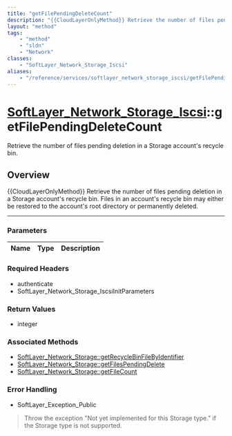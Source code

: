 ```yaml
---
title: "getFilePendingDeleteCount"
description: "{{CloudLayerOnlyMethod}} Retrieve the number of files pending deletion in a Storage account's recycle bin. Files in an a... "
layout: "method"
tags:
    - "method"
    - "sldn"
    - "Network"
classes:
    - "SoftLayer_Network_Storage_Iscsi"
aliases:
    - "/reference/services/softlayer_network_storage_iscsi/getFilePendingDeleteCount"
---
```

# [SoftLayer_Network_Storage_Iscsi](/reference/services/SoftLayer_Network_Storage_Iscsi)::getFilePendingDeleteCount


Retrieve the number of files pending deletion in a Storage account's recycle bin.


## Overview 
{{CloudLayerOnlyMethod}} Retrieve the number of files pending deletion in a Storage account's recycle bin. Files in an account's recycle bin may either be restored to the account's root directory or permanently deleted. 

-----

### Parameters 
|Name | Type | Description |
| --- | --- | --- |


### Required Headers
* authenticate
* SoftLayer_Network_Storage_IscsiInitParameters


### Return Values
* integer


### Associated Methods

*  [SoftLayer_Network_Storage::getRecycleBinFileByIdentifier](/reference/services/SoftLayer_Network_Storage/getRecycleBinFileByIdentifier )
*  [SoftLayer_Network_Storage::getFilesPendingDelete](/reference/services/SoftLayer_Network_Storage/getFilesPendingDelete )
*  [SoftLayer_Network_Storage::getFileCount](/reference/services/SoftLayer_Network_Storage/getFileCount )



### Error Handling

* SoftLayer_Exception_Public 

> Throw the exception "Not yet implemented for this Storage type." if the Storage type is not supported. 



